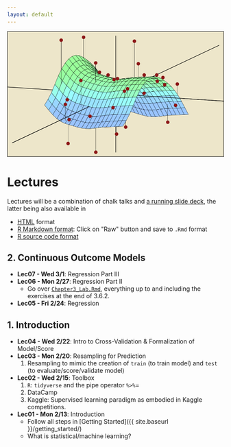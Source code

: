 ```yaml
---
layout: default
---
```


<img src="./assets/figure/StatisticalLearning.png" alt="Drawing" style="width: 600px;" border="1"/>

# Lectures

Lectures will be a combination of chalk talks and <a target="_blank" class="page-link" href="{{ site.baseurl }}/slides.html">a running slide deck</a>, the latter being also available in

* <a target="_blank" class="page-link" href="{{ site.baseurl }}/notes.html">HTML</a> format
* <a target="_blank" class="page-link" href="https://github.com/rudeboybert/MATH218/blob/gh-pages/slides.Rmd">R Markdown format</a>: Click on "Raw" button and save to `.Rmd` format
* <a target="_blank" class="page-link" href="https://github.com/rudeboybert/MATH218/blob/gh-pages/slides.R">R source code format</a> 




## 2. Continuous Outcome Models

* **Lec07 - Wed 3/1**: Regression Part III
* **Lec06 - Mon 2/27**: Regression Part II
    + Go over <a href="{{ site.baseurl }}/assets/Chapter3_Lab.Rmd" target="_blank">`Chapter3_Lab.Rmd`</a>, everything up to and including the exercises at the end of 3.6.2.
* **Lec05 - Fri 2/24**: Regression


## 1. Introduction

* **Lec04 - Wed 2/22**: Intro to Cross-Validation & Formalization of Model/Score
* **Lec03 - Mon 2/20**: Resampling for Prediction
    1. Resampling to mimic the creation of `train` (to train model) and `test` (to evaluate/score/validate model)
* **Lec02 - Wed 2/15**: Toolbox
    1. `R`: `tidyverse` and the pipe operator `%>%`=
    1. DataCamp
    1. Kaggle: Supervised learning paradigm as embodied in Kaggle competitions.
* **Lec01 - Mon 2/13**: Introduction
    + Follow all steps in [Getting Started]({{ site.baseurl }}/getting_started/)
    + What is statistical/machine learning?





<!--
### 5. Text Data

<ul>
  {% for post in site.posts %}
    {% assign current_date = post.date | date: "%m %d" %}
    {% if "11 06" <= current_date and current_date <= "11 14" %}
    <li>
      {{ post.date | date: "%a %b %-d" }} -  
      <a href="{{ post.url | prepend: site.baseurl }}">{{ post.title }}</a>:
      {{ post.subtitle }}
    </li>
    {% endif %}
  {% endfor %}
</ul>  



### 4. Maps and Spatial Data

<ul>
  {% for post in site.posts %}
    {% assign current_date = post.date | date: "%m %d" %}
    {% if "10 23" <= current_date and current_date <= "11 05" %}
    <li>
      {{ post.date | date: "%a %b %-d" }} -  
      <a href="{{ post.url | prepend: site.baseurl }}">{{ post.title }}</a>:
      {{ post.subtitle }}
    </li>
    {% endif %}
  {% endfor %}
</ul>  




### 3. Dates and Times

<ul>
  {% for post in site.posts %}
    {% assign current_date = post.date | date: "%m %d" %}
    {% if "10 11" <= current_date and current_date <= "10 22" %}
    <li>
      {{ post.date | date: "%a %b %-d" }} -  
      <a href="{{ post.url | prepend: site.baseurl }}">{{ post.title }}</a>:
      {{ post.subtitle }}
    </li>
    {% endif %}
  {% endfor %}
</ul>  



### 2. Regression

<ul>
  {% for post in site.posts %}
    {% assign current_date = post.date | date: "%m %d" %}
    {% if "10 06" <= current_date and current_date <= "10 10" %}
    <li>
      {{ post.date | date: "%a %b %-d" }} -  
      <a href="{{ post.url | prepend: site.baseurl }}">{{ post.title }}</a>:
      {{ post.subtitle }}
    </li>
    {% endif %}
  {% endfor %}
</ul>  


### 1. Data Manipulation and Data Visualization

<ul>
  {% for post in site.posts %}
    {% assign current_date = post.date | date: "%m %d" %}
    {% if "09 11" <= current_date and current_date <= "10 06" %}
    <li>
      {{ post.date | date: "%a %b %-d" }} -  
      <a href="{{ post.url | prepend: site.baseurl }}">{{ post.title }}</a>:
      {{ post.subtitle }}
    </li>
    {% endif %}
  {% endfor %}
</ul>  
-->
